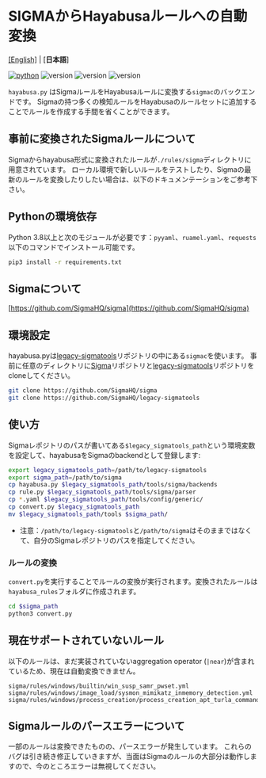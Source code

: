 # SIGMAからHayabusaルールへの自動変換

[\[English\]](README.md) | [**日本語**]

[![python](https://img.shields.io/badge/python-3.8-blue)](https://www.python.org/)
![version](https://img.shields.io/badge/Platform-Win-green)
![version](https://img.shields.io/badge/Platform-Lin-green)
![version](https://img.shields.io/badge/Platform-Mac-green)

`hayabusa.py` はSigmaルールをHayabusaルールに変換する`sigmac`のバックエンドです。
Sigmaの持つ多くの検知ルールをHayabusaのルールセットに追加することでルールを作成する手間を省くことができます。

## 事前に変換されたSigmaルールについて

Sigmaからhayabusa形式に変換されたルールが`./rules/sigma`ディレクトリに用意されています。 
ローカル環境で新しいルールをテストしたり、Sigmaの最新のルールを変換したりしたい場合は、以下のドキュメンテーションをご参考下さい。

## Pythonの環境依存

Python 3.8以上と次のモジュールが必要です：`pyyaml`、`ruamel.yaml`、`requests` 
以下のコマンドでインストール可能です。

```sh
pip3 install -r requirements.txt
```

## Sigmaについて

[https://github.com/SigmaHQ/sigma](https://github.com/SigmaHQ/sigma)

## 環境設定

hayabusa.pyは[legacy-sigmatools](https://github.com/SigmaHQ/legacy-sigmatools)リポジトリの中にある`sigmac`を使います。
事前に任意のディレクトリに[Sigma](https://github.com/SigmaHQ/sigma)リポジトリと[legacy-sigmatools](https://github.com/SigmaHQ/legacy-sigmatools)リポジトリをcloneしてください。

```sh
git clone https://github.com/SigmaHQ/sigma
git clone https://github.com/SigmaHQ/legacy-sigmatools
```

## 使い方

Sigmaレポジトリのパスが書いてある`$legacy_sigmatools_path`という環境変数を設定して、hayabusaをSigmaのbackendとして登録します:

```sh
export legacy_sigmatools_path=/path/to/legacy-sigmatools
export sigma_path=/path/to/sigma
cp hayabusa.py $legacy_sigmatools_path/tools/sigma/backends
cp rule.py $legacy_sigmatools_path/tools/sigma/parser
cp *.yaml $legacy_sigmatools_path/tools/config/generic/
cp convert.py $legacy_sigmatools_path
mv $legacy_sigmatools_path/tools $sigma_path/
```

* 注意：`/path/to/legacy-sigmatools`と`/path/to/sigma`はそのままではなくて、自分のSigmaレポジトリのパスを指定してください。

### ルールの変換
`convert.py`を実行することでルールの変換が実行されます。変換されたルールは`hayabusa_rules`フォルダに作成されます。

```sh
cd $sigma_path
python3 convert.py
```

## 現在サポートされていないルール

以下のルールは、まだ実装されていないaggregation operator (`|near`)が含まれているため、現在は自動変換できません。

```
sigma/rules/windows/builtin/win_susp_samr_pwset.yml
sigma/rules/windows/image_load/sysmon_mimikatz_inmemory_detection.yml
sigma/rules/windows/process_creation/process_creation_apt_turla_commands_medium.yml
```

## Sigmaルールのパースエラーについて

一部のルールは変換できたものの、パースエラーが発生しています。
これらのバグは引き続き修正していきますが、当面はSigmaのルールの大部分は動作しますので、今のところエラーは無視してください。